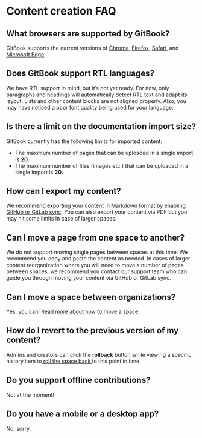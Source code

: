 # Content creation FAQ

## What browsers are supported by GitBook?

GitBook supports the current versions of [Chrome](https://www.google.com/chrome/), [Firefox](http://www.mozilla.org/firefox/), [Safari](http://www.apple.com/safari/), and [Microsoft Edge](https://www.microsoft.com/en-us/windows/microsoft-edge).

## Does GitBook support RTL languages?

We have RTL support in mind, but it’s not yet ready. For now, only paragraphs and headings will automatically detect RTL text and adapt its layout. Lists and other content blocks are not aligned properly. Also, you may have noticed a poor font quality being used for your language.

## Is there a limit on the documentation import size?

GitBook currently has the following limits for imported content:

- The maximum number of pages that can be uploaded in a single import is **20.**
- The maximum number of files (images etc.) that can be uploaded in a single import is **20.**

## **How can I export my content?**

We recommend exporting your content in Markdown format by enabling [GitHub or GitLab sync](../integrations/git-sync/). You can also export your content via PDF but you may hit some limits in case of larger spaces.&#x20;

## Can I move a page from one space to another?&#x20;

We do not support moving single pages between spaces at this time. We recommend you copy and paste the content as needed. In cases of larger content reorganization where you will need to move a number of pages between spaces, we recommend you contact our support team who can guide you through moving your content via GitHub or GitLab sync.&#x20;

## Can I move a space between organizations?

Yes, you can! [Read more about how to move a space. ](content-structure/what-is-a-space.md#move-a-space)

## How do I revert to the previous version of my content?&#x20;

Admins and creators can click the **rollback** button while viewing a specific history item to[ roll the space back ](activity-history.md#rolling-back-to-a-previous-version)to this point in time.&#x20;

## Do you support offline contributions?&#x20;

Not at the moment!&#x20;

## Do you have a mobile or a desktop app?

No, sorry.&#x20;
